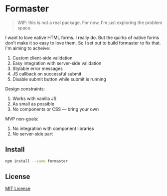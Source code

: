 # Formaster

> WIP: this is not a real package. For now, I'm just exploring the problem space.

I want to love native HTML forms. I really do. But the quirks of native forms don't make it so easy to love them. So I set out to build formaster to fix that. I'm aiming to acheive:

1. Custom client-side validation
2. Easy integration with server-side validation
3. Stylable error messages
4. JS callback on successful submit
5. Disable submit button while submit is running

Design constraints:

1. Works with vanilla JS
2. As small as possible
3. No components or CSS — bring your own

MVP non-goals:

1. No integration with component libraries
2. No server-side part

## Install

```sh
npm install --save formaster
```

## License

[MIT License](./LICENSE)
